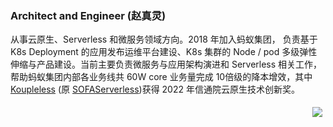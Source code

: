 ### Architect and Engineer (赵真灵)

<!--
**lvjing2/lvjing2** is a ✨ _special_ ✨ repository because its `README.md` (this file) appears on your GitHub profile.

Here are some ideas to get you started:

- 🔭 I’m currently working on ...
- 🌱 I’m currently learning ...
- 👯 I’m looking to collaborate on ...
- 🤔 I’m looking for help with ...
- 💬 Ask me about ...
- 📫 How to reach me: ...
- 😄 Pronouns: ...
- ⚡ Fun fact: ...
-->


从事云原生、Serverless 和微服务领域方向。2018 年加入蚂蚁集团， 负责基于 K8s Deployment 的应用发布运维平台建设、K8s 集群的 Node / pod 多级弹性伸缩与产品建设。当前主要负责微服务与应用架构演进和 Serverless 相关工作，帮助蚂蚁集团内部各业务线共 60W core 业务量完成 10倍级的降本增效，其中 [Koupleless](https://github.com/koupleless/koupleless) (原 [SOFAServerless](https://github.com/sofastack/sofa-serverless))获得 2022 年信通院云原生技术创新奖。

<img src="https://komarev.com/ghpvc/?username=lvjing2" align="right" style="margin: 5px; margin-bottom: 20px;"/>

